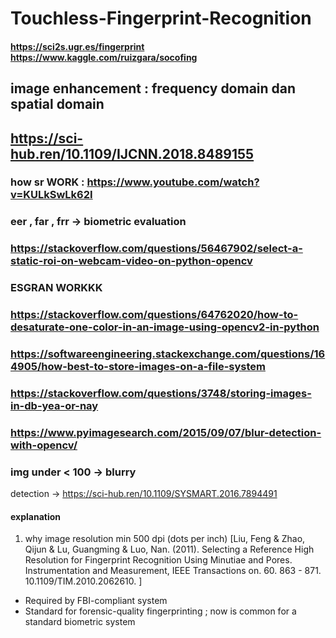 # Touchless-Fingerprint-Recognition



#### https://sci2s.ugr.es/fingerprint   https://www.kaggle.com/ruizgara/socofing



## image enhancement : frequency domain dan spatial domain
## https://sci-hub.ren/10.1109/IJCNN.2018.8489155


### how sr WORK : https://www.youtube.com/watch?v=KULkSwLk62I


### eer , far , frr -> biometric evaluation

### https://stackoverflow.com/questions/56467902/select-a-static-roi-on-webcam-video-on-python-opencv

### ESGRAN WORKKK

### https://stackoverflow.com/questions/64762020/how-to-desaturate-one-color-in-an-image-using-opencv2-in-python


### https://softwareengineering.stackexchange.com/questions/164905/how-best-to-store-images-on-a-file-system

### https://stackoverflow.com/questions/3748/storing-images-in-db-yea-or-nay
### https://www.pyimagesearch.com/2015/09/07/blur-detection-with-opencv/



### img under < 100 -> blurry 
detection -> https://sci-hub.ren/10.1109/SYSMART.2016.7894491


#### explanation
1. why image resolution min 500 dpi (dots per inch) [Liu, Feng & Zhao, Qijun & Lu, Guangming & Luo, Nan. (2011). Selecting a Reference High Resolution for Fingerprint Recognition Using Minutiae and Pores. Instrumentation and Measurement, IEEE Transactions on. 60. 863 - 871. 10.1109/TIM.2010.2062610. ]
- Required by FBI-compliant system 
- Standard for forensic-quality fingerprinting ; now is common for a standard biometric system
